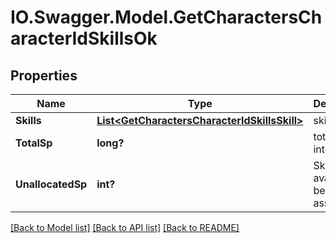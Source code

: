 # IO.Swagger.Model.GetCharactersCharacterIdSkillsOk
## Properties

Name | Type | Description | Notes
------------ | ------------- | ------------- | -------------
**Skills** | [**List&lt;GetCharactersCharacterIdSkillsSkill&gt;**](GetCharactersCharacterIdSkillsSkill.md) | skills array | 
**TotalSp** | **long?** | total_sp integer | 
**UnallocatedSp** | **int?** | Skill points available to be assigned | [optional] 

[[Back to Model list]](../README.md#documentation-for-models) [[Back to API list]](../README.md#documentation-for-api-endpoints) [[Back to README]](../README.md)

